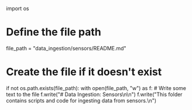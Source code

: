 
import os

# Define the file path
file_path = "data_ingestion/sensors/README.md"

# Create the file if it doesn't exist
if not os.path.exists(file_path):
    with open(file_path, "w") as f:
        # Write some text to the file
        f.write("# Data Ingestion: Sensors\n\n")
        f.write("This folder contains scripts and code for ingesting data from sensors.\n")
